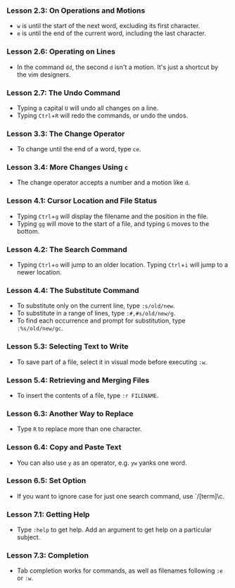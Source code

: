 ### Lesson 2.3: On Operations and Motions
* `w` is until the start of the next word, excluding its first character.
* `e` is until the end of the current word, including the last character.

### Lesson 2.6: Operating on Lines
* In the command `dd`, the second `d` isn't a motion. It's just a shortcut by the vim designers.

### Lesson 2.7: The Undo Command
* Typing a capital `U` will undo all changes on a line.
* Typing `Ctrl`+`R` will redo the commands, or undo the undos.

### Lesson 3.3: The Change Operator
* To change until the end of a word, type `ce`.

### Lesson 3.4: More Changes Using `c`
* The change operator accepts a number and a motion like `d`.

### Lesson 4.1: Cursor Location and File Status
* Typing `Ctrl`+`g` will display the filename and the position in the file.
* Typing `gg` will move to the start of a file, and typing `G` moves to the bottom.

### Lesson 4.2: The Search Command
* Typing `Ctrl`+`o` will jump to an older location. Typing `Ctrl`+`i` will jump to a newer location.

### Lesson 4.4: The Substitute Command
* To substitute only on the current line, type `:s/old/new`.
* To substitute in a range of lines, type `:#,#s/old/new/g`.
* To find each occurrence and prompt for substitution, type `:%s/old/new/gc`.

### Lesson 5.3: Selecting Text to Write
* To save part of a file, select it in visual mode before executing `:w`.

### Lesson 5.4: Retrieving and Merging Files
* To insert the contents of a file, type `:r FILENAME`.

### Lesson 6.3: Another Way to Replace
* Type `R` to replace more than one character.

### Lesson 6.4: Copy and Paste Text
* You can also use `y` as an operator, e.g. `yw` yanks one word.

### Lesson 6.5: Set Option
* If you want to ignore case for just one search command, use `/[term]\c.

### Lesson 7.1: Getting Help
* Type `:help` to get help. Add an argument to get help on a particular subject.

### Lesson 7.3: Completion
* Tab completion works for commands, as well as filenames following `:e` or `:w`.

